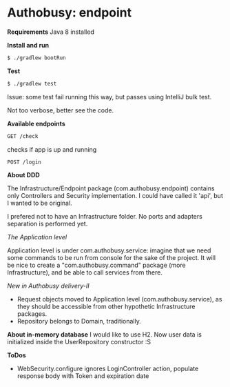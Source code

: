 Authobusy: endpoint
==================

**Requirements**
Java 8 installed

**Install and run**

```bash
$ ./gradlew bootRun
```
**Test**

```bash
$ ./gradlew test
```

Issue: some test fail running this way, but passes using IntelliJ bulk test.

Not too verbose, better see the code.

**Available endpoints**

```bash
GET /check
```
checks if app is up and running

```bash
POST /login
```

**About DDD**

The Infrastructure/Endpoint package (com.authobusy.endpoint) contains only Controllers and Security implementation. I could have called it 'api', but I wanted to be original.

I prefered not to have an Infrastructure folder. No ports and adapters separation is performed yet.

*The Application level* 

Application level is under com.authobusy.service: imagine that we need some commands to be run from console for the sake of the project.
It will be nice to create a "com.authobusy.command" package (more Infrastructure), and be able to call
services from there.

*New in Authobusy delivery-II* 
- Request objects moved to Application level (com.authobusy.service), as they should be accessible from other hypothetic Infrastructure packages.
- Repository belongs to Domain, traditionally.

**About in-memory database**
I would like to use H2. Now user data is initialized inside the UserRepository constructor :S

**ToDos**
- WebSecurity.configure ignores LoginController action,
populate response body with Token and expiration date